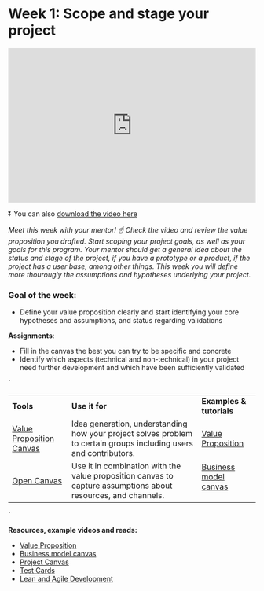 # Week 1: Scope and stage your project
<div>
<iframe width="100%" height="315" src="https://www.youtube.com/embed/l26uDRB8Anc" frameborder="0" allow="accelerometer; autoplay; encrypted-media; gyroscope; picture-in-picture" allowfullscreen></iframe>
</div>

⏬ You can also [download the video here](https://drive.google.com/open?id=1lXu9_ylXVa4q1VfW0cr7NC2yCwzpfxzB)


_Meet this week with your mentor! ☝ Check the video and review the value proposition you drafted. Start scoping your project goals, as well as your goals for this program. Your mentor should get a general idea about the status and stage of the project, if you have a prototype or a product, if the project has a user base, among other things. This week you will define more thourougly the assumptions and hypotheses underlying your project._


### **Goal of the week:** 
- Define your value proposition clearly and start identifying your core hypotheses and assumptions, and status regarding validations 

**Assignments**:



*   Fill in the canvas the best you can try to be specific and concrete
*   Identify which aspects (technical and non-technical) in your project need further development and which have been sufficiently validated

`<table>
  <tr>
   <td>
    <strong>Tools</strong>
   </td>
   <td>
    <strong>Use it for</strong>
   </td>
   <td>
    <strong>Examples & tutorials</strong>
   </td>
  </tr>
  <tr>
   <td>
    <a href="https://libwww.freelibrary.org/assets/pdf/programs/bric/value-proposition-canvas.pdf">Value Proposition Canvas</a>
   </td>
   <td>
    Idea generation, understanding how your project solves problem to certain groups including users and contributors.
   </td>
   <td>
    <a href="https://www.youtube.com/watch?v=ReM1uqmVfP0&list=PLBh9h0LWoawqBJk47Is8XWqaPg8h3WK4S&index=7">Value Proposition</a>
   </td>
  </tr>
  <tr>
   <td>
    <a href="https://docs.google.com/presentation/d/1JbfKztGMmirUgWSAWv0SmdSkmwGqYVYxEIaTIZyg6B4/edit#slide=id.p">Open Canvas</a>
   </td>
   <td>
    Use it in combination with the value proposition canvas to capture assumptions about resources, and channels.
   </td>
   <td>
    <a href="https://www.youtube.com/watch?v=QoAOzMTLP5s">Business model canvas</a>
<p>

   </td>
  </tr>
</table>`



**Resources, example videos and reads:**

*   [Value Proposition](https://www.youtube.com/watch?v=ReM1uqmVfP0&list=PLBh9h0LWoawqBJk47Is8XWqaPg8h3WK4S&index=7)
*   [Business model canvas](https://www.youtube.com/watch?v=QoAOzMTLP5s)
*   [Project Canvas](https://canvanizer.com/new/project-canvas)
*   [Test Cards](https://www.youtube.com/watch?v=cW46ySJmLD8)
*   [Lean and Agile Development](https://www.castsoftware.com/glossary/lean-development)


